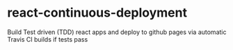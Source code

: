 # react-continuous-deployment
Build Test driven (TDD) react apps and deploy to github pages via automatic Travis CI builds if tests pass

